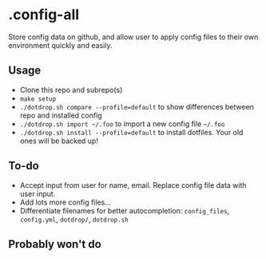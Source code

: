 .config-all
===========

Store config data on github, and allow user to apply config files to their own
environment quickly and easily.

Usage
-----
* Clone this repo and subrepo(s)
* `make setup`
* `./dotdrop.sh compare --profile=default` to show differences between repo and
  installed config
* `./dotdrop.sh import ~/.foo` to import a new config file `~/.foo`
* `./dotdrop.sh install --profile=default` to install dotfiles. Your old ones
  will be backed up!

To-do
-----
* Accept input from user for name, email. Replace config file data with user input.
* Add lots more config files...
* Differentiate filenames for better autocompletion: `config_files`,
  `config.yml`, `dotdrop/`, `dotdrop.sh`

Probably won't do
-----------------
